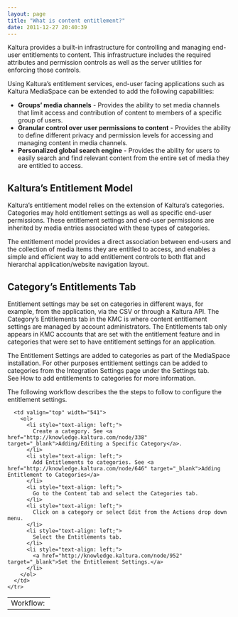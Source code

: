 ```yaml
---
layout: page
title: "What is content entitlement?"
date: 2011-12-27 20:40:39
---
```


Kaltura provides a built-in infrastructure for controlling and managing end-user entitlements to content. This infrastructure includes the required attributes and permission controls as well as the server utilities for enforcing those controls.

Using Kaltura’s entitlement services, end-user facing applications such as Kaltura MediaSpace can be extended to add the following capabilities:

*   **Groups’ media channels** - Provides the ability to set media channels that limit access and contribution of content to members of a specific group of users.
*   **Granular control over user permissions to content** - Provides the ability to define different privacy and permission levels for accessing and managing content in media channels.
*   **Personalized global search engine** - Provides the ability for users to easily search and find relevant content from the entire set of media they are entitled to access.

<h2 class="mce-heading-3">
  Kaltura’s Entitlement Model
</h2>

Kaltura’s entitlement model relies on the extension of Kaltura’s categories.  Categories may hold entitlement settings as well as specific end-user permissions. These entitlement settings and end-user permissions are inherited by media entries associated with these types of categories. 

The entitlement model provides a direct association between end-users and the collection of media items they are entitled to access, and enables a simple and efficient way to add entitlement controls to both flat and hierarchal application/website navigation layout.

<h2 class="mce-heading-3">
  Category’s Entitlements Tab
</h2>

Entitlement settings may be set on categories in different ways, for example, from the application, via the CSV or through a Kaltura API. The Category’s Entitlements tab in the KMC is where content entitlement settings are managed by account administrators. The Entitlements tab only appears in KMC accounts that are set with the entitlement feature and in categories that were set to have entitlement settings for an application.

The Entitlement Settings are added to categories as part of the MediaSpace installation. For other purposes entitlement settings can be added to categories from the Integration Settings page under the Settings tab. See How to add entitlements to categories for more information.

The following workflow describes the the steps to follow to configure the entitlement settings.

<table style="width: 609px;" border="0" cellspacing="0" cellpadding="0">
  <tbody>
    <tr>
      <td valign="top" width="68">
        <span>Workflow:</span> 
      </td>
      
      <td valign="top" width="541">
        <ol>
          <li style="text-align: left;">
            Create a category. See <a href="http://knowledge.kaltura.com/node/338" target="_blank">Adding/Editing a Specific Category</a>.
          </li>
          <li style="text-align: left;">
            Add Entitlements to categories. See <a href="http://knowledge.kaltura.com/node/646" target="_blank">Adding Entitlement to Categories</a>
          </li>
          <li style="text-align: left;">
            Go to the Content tab and select the Categories tab.
          </li>
          <li style="text-align: left;">
            Click on a category or select Edit from the Actions drop down menu.
          </li>
          <li style="text-align: left;">
            Select the Entitlements tab.
          </li>
          <li style="text-align: left;">
            <a href="http://knowledge.kaltura.com/node/952" target="_blank">Set the Entitlement Settings.</a>
          </li>
        </ol>
      </td>
    </tr>
  </tbody>
</table>